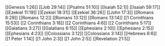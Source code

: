 [[Genesis 1:26]]
[[Job 29:14]]
[[Psalms 51:10]]
[[Isaiah 52:1]]
[[Isaiah 59:17]]
[[Ezekiel 11:19]]
[[Ezekiel 18:31]]
[[Ezekiel 36:26]]
[[John 17:3]]
[[Romans 8:29]]
[[Romans 12:2]]
[[Romans 13:12]]
[[Romans 13:14]]
[[1 Corinthians 15:53]]
[[2 Corinthians 3:18]]
[[2 Corinthians 4:6]]
[[2 Corinthians 5:17]]
[[Galatians 3:27]]
[[Galatians 6:15]]
[[Ephesians 2:10]]
[[Ephesians 2:15]]
[[Ephesians 4:23]]
[[Colossians 3:12]]
[[Colossians 3:14]]
[[Hebrews 6:6]]
[[1 Peter 1:14]]
[[1 John 2:3]]
[[1 John 2:5]]
[[Revelation 21:5]]

